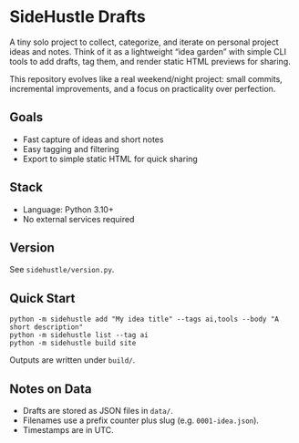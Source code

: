 # SideHustle Drafts

A tiny solo project to collect, categorize, and iterate on personal project ideas and notes. Think of it as a lightweight “idea garden” with simple CLI tools to add drafts, tag them, and render static HTML previews for sharing.

This repository evolves like a real weekend/night project: small commits, incremental improvements, and a focus on practicality over perfection.

## Goals
- Fast capture of ideas and short notes
- Easy tagging and filtering
- Export to simple static HTML for quick sharing

## Stack
- Language: Python 3.10+
- No external services required

## Version
See `sidehustle/version.py`.

## Quick Start
```
python -m sidehustle add "My idea title" --tags ai,tools --body "A short description"
python -m sidehustle list --tag ai
python -m sidehustle build site
```

Outputs are written under `build/`.

## Notes on Data
- Drafts are stored as JSON files in `data/`.
- Filenames use a prefix counter plus slug (e.g. `0001-idea.json`).
- Timestamps are in UTC.
